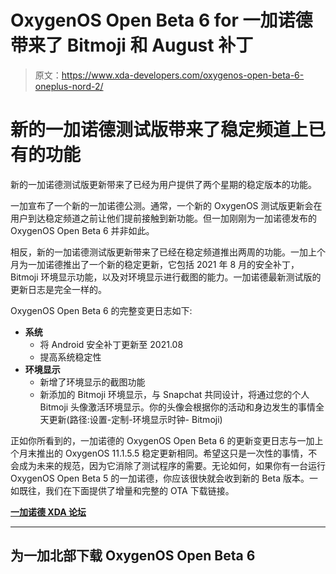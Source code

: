 # OxygenOS Open Beta 6 for 一加诺德带来了 Bitmoji 和 August 补丁

> 原文：<https://www.xda-developers.com/oxygenos-open-beta-6-oneplus-nord-2/>

# 新的一加诺德测试版带来了稳定频道上已有的功能

新的一加诺德测试版更新带来了已经为用户提供了两个星期的稳定版本的功能。

一加宣布了一个新的一加诺德公测。通常，一个新的 OxygenOS 测试版更新会在用户到达稳定频道之前让他们提前接触到新功能。但一加刚刚为一加诺德发布的 OxygenOS Open Beta 6 并非如此。

相反，新的一加诺德测试版更新带来了已经在稳定频道推出两周的功能。一加上个月为一加诺德推出了一个新的稳定更新，它包括 2021 年 8 月的安全补丁，Bitmoji 环境显示功能，以及对环境显示进行截图的能力。一加诺德最新测试版的更新日志是完全一样的。

OxygenOS Open Beta 6 的完整变更日志如下:

*   **系统**
    *   将 Android 安全补丁更新至 2021.08
    *   提高系统稳定性
*   **环境显示**
    *   新增了环境显示的截图功能
    *   新添加的 Bitmoji 环境显示，与 Snapchat 共同设计，将通过您的个人 Bitmoji 头像激活环境显示。你的头像会根据你的活动和身边发生的事情全天更新(路径:设置-定制-环境显示时钟- Bitmoji)

正如你所看到的，一加诺德的 OxygenOS Open Beta 6 的更新变更日志与一加上个月末推出的 OxygenOS 11.1.5.5 稳定更新相同。希望这只是一次性的事情，不会成为未来的规范，因为它消除了测试程序的需要。无论如何，如果你有一台运行 OxygenOS Open Beta 5 的一加诺德，你应该很快就会收到新的 Beta 版本。一如既往，我们在下面提供了增量和完整的 OTA 下载链接。

**[一加诺德 XDA 论坛](https://forum.xda-developers.com/c/oneplus-nord.11081/)**

* * *

## 为一加北部下载 OxygenOS Open Beta 6